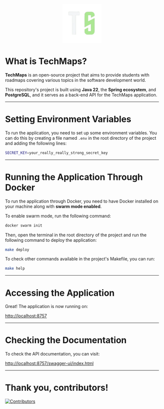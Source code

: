 <p align="center">
  <img src="src/main/resources/media/techmaps-brand-shortened-logo.png" height="128" alt="TechMaps Logo">
</p>

# What is TechMaps?

**TechMaps** is an open-source project that aims to provide students with roadmaps covering various topics in the software development world.

This repository's project is built using **Java 22**, the **Spring ecosystem**, and **PostgreSQL**, and it serves as a back-end API for the TechMaps application.

---

# Setting Environment Variables

To run the application, you need to set up some environment variables. You can do this by creating a file named `.env` in the root directory of the project and adding the following lines:

```bash
SECRET_KEY=your_really_really_strong_secret_key
```

---

# Running the Application Through Docker

To run the application through Docker, you need to have Docker installed on your machine along with **swarm mode enabled**.

To enable swarm mode, run the following command:

```bash
docker swarm init
```

Then, open the terminal in the root directory of the project and run the following command to deploy the application:

```bash
make deploy
```

To check other commands available in the project's Makefile, you can run:

```bash
make help
```

---

# Accessing the Application

Great! The application is now running on:

[http://localhost:8757](http://localhost:8757)

---

# Checking the Documentation

To check the API documentation, you can visit:

[http://localhost:8757/swagger-ui/index.html](http://localhost:8757/swagger-ui/index.html)

---

# Thank you, contributors!

<a href="https://github.com/yellowisk/TechMaps-API/graphs/contributors" target="_blank" rel="noopener noreferrer">
  <img src="https://contrib.rocks/image?repo=yellowisk/TechMaps-Back-v2" alt="Contributors">
</a>
